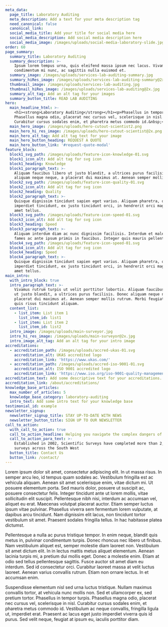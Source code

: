 ```yaml
---
meta_data:
  page_title: Laboratory Auditing
  meta_description: Add a text for your meta description tag
  need_canonical: false
  canonical_link:
  social_media_title: Add your title for social media here
  social_media_description: Add social media description here
  social_media_image: /images/uploads/social-media-laboratory-slide.jpg
order: 60
page_summary:
  summary_title: Laboratory Auditing
  summary_description: >-
    Ipsum lorem tempus urna, quis eleifend massa ipsum nec lacus. Vivamus
    condimentum mi nunc, ac sagittis nulla euismod et.
  summary_image: /images/uploads/services-lab-auditing-summary.jpg
  summary_hiRes_image: /images/uploads/services-lab-auditing-summary@2x.jpg
  thumbnail_image: /images/uploads/services-lab-auditing.jpg
  thumbnail_hiRes_image: /images/uploads/services-lab-auditing@2x.jpg
  summary_alt_tag: Add an alt tag for your images
  summary_button_title: READ LAB AUDITING
hero:
  main_headline_html: >-
    <h1><strong>Laboratory Auditing</strong></h1><p>Phasellus in tempor turpis.
    Phasellus magna odio, placerat nec cursus vel, scelerisque in nisl.
    Curabitur cursus sodales enim, et pharetra metus commodo id.&nbsp;</p>
  main_hero_image: /images/uploads/hero-cutout-scientist2.png
  main_hero_hi_res_image: /images/uploads/hero-cutout-scientist@2x.png
  main_hero_alt_tag: Add alt tag text for your image
  main_hero_button_heading: REQUEST A QUOTE
  main_hero_button_link: '#request-quote-modal'
feature_block:
  block1_svg_path: /images/uploads/feature-icon-knowledge-01.svg
  block1_icon_alt: Add alt tag for svg icon
  block1_heading: Knowledge
  block1_paragraph_text: >-
    Aliquam faucibus libero ut justo blandit, a ultrices purus facilisis. Donec
    aliquam neque neque, a placerat dui maximus at. Aenean semper mollis rutrum.
  block2_svg_path: /images/uploads/feature-icon-quality-01.svg
  block2_icon_alt: Add alt tag for svg icon
  block2_heading: Quality
  block2_paragraph_text: >-
    Quisque dignissim tincidunt sapien eget varius. Aliquam pharetra, odio id
    imperdiet tincidunt, ex justo tincidunt orci, in hendrerit orci magna sit
    amet tellus.
  block3_svg_path: /images/uploads/feature-icon-speed-01.svg
  block3_icon_alt: Add alt tag for svg icon
  block3_heading: Speed
  block3_paragraph_text: >-
    Aliquam interdum diam ac nunc dignissim facilisis. Interdum et malesuada
    fames ac ante ipsum primis in faucibus. Integer quis mauris pellentesque.
  block4_svg_path: /images/uploads/feature-icon-speed-01.svg
  block4_icon_alt: Add alt tag for svg icon
  block4_heading: Speed
  block4_paragraph_text: >-
    Quisque dignissim tincidunt sapien eget varius. Aliquam pharetra, odio id
    imperdiet tincidunt, ex justo tincidunt orci, in hendrerit orci magna sit
    amet tellus.
main_intro:
  with_intro_block: true
  intro_paragraph_text: >-
    Vivamus rutrum turpis ut velit porttitor lobortis. Aliquam faucibus libero
    ut justo blandit, a ultrices purus facilisis. Donec aliquam neque neque, a
    placerat dui maximus at. Aenean semper mollis rutrum. Morbi feugiat justo
    quis risus tincidunt aliquam.
  content_list:
    - list_item: List item 1
      list_item_id: list1
    - list_item: List item 2
      list_item_id: list2
  intro_image: /images/uploads/main-surveyor.jpg
  intro_hi_res_image: /images/uploads/main-surveyor@2x.jpg
  intro_image_alt_tag: Add an alt tag for your intro image
accreditations:
  - accreditation_path: /images/uploads/accred-ukas-01.svg
    accreditation_alt: UKAS accredited logo
    accreditation_link: 'https://www.ukas.com/'
  - accreditation_path: /images/uploads/accred-iso-9001-01.svg
    accreditation_alt: ISO 9001 accredited logo
    accreditation_link: 'https://www.iso.org/iso-9001-quality-management.html'
accreditation_text: Add some descriptive text for your accreditations.
accreditation_link: /about/accreditations/
knowledge_base_articles:
  max_number_of_articles: 5
  knowledge_base_category: laboratory-auditing
  intro_text: Add some intro text for your knowledge base
testimonial_id: example
newsletter_signup:
  newsletter_signup_title: STAY UP-TO-DATE WITH NEWS
  newsletter_button_title: SIGN UP TO OUR NEWSLETTER
call_to_action:
  with_call_to_action: true
  call_to_action_headline: Helping you navigate the complex dangers of...
  call_to_action_para_text: >-
    Established in 2002, Scientific Surveys have completed more than 2,500
    surveys across the South West
  button_title: Contact Us
  button_link: /contact/
---
```


Lorem ipsum dolor sit amet, consectetur adipiscing elit. In ut massa risus. In semper arcu leo, id tempus quam sodales ac. Vestibulum fringilla est ac vehicula aliquam. Aenean sit amet scelerisque enim, vitae dictum mi. Ut posuere elementum porta. Sed mauris dolor, posuere ut suscipit ac, posuere consectetur felis. Integer tincidunt ante ut lorem mollis, vitae sollicitudin elit suscipit. Pellentesque nibh nisi, interdum ac accumsan vel, aliquet eu erat. Maecenas volutpat placerat auctor. Etiam semper luctus ipsum vitae pulvinar. Phasellus viverra sem fermentum lorem vulputate, at dapibus arcu tincidunt. Nam dignissim elit lacus, non tincidunt tortor vestibulum sit amet. Praesent sodales fringilla tellus. In hac habitasse platea dictumst.

Pellentesque a nulla ac purus tristique tempor. In enim neque, blandit quis metus in, pulvinar condimentum turpis. Donec rhoncus nec libero ut finibus. Nam vestibulum aliquet est, semper molestie diam laoreet non. Vestibulum sit amet dictum elit. In in lectus mattis metus aliquet elementum. Aenean lacinia turpis mi, a pretium dui mollis eget. Donec a molestie enim. Etiam at odio sed tellus pellentesque sagittis. Fusce auctor sit amet diam eu interdum. Sed id consectetur orci. Curabitur laoreet massa at velit luctus laoreet. Aenean varius convallis rutrum. Etiam non ornare lectus. In et accumsan enim.

Suspendisse elementum nisl sed urna luctus tristique. Nullam maximus convallis tortor, at vehicula nunc mollis non. Sed et ullamcorper ex, sed pretium tortor. Phasellus in tempor turpis. Phasellus magna odio, placerat nec cursus vel, scelerisque in nisl. Curabitur cursus sodales enim, et pharetra metus commodo id. Vestibulum ac neque convallis, fringilla ligula ut, imperdiet erat. Praesent ac lacus eget justo imperdiet viverra quis id purus. Sed velit neque, feugiat at ipsum eu, iaculis porttitor diam.